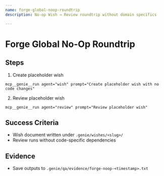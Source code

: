 ```yaml
---
name: forge-global-noop-roundtrip
description: No-op Wish → Review roundtrip without domain specifics

---
```


# Forge Global No-Op Roundtrip

## Steps
1) Create placeholder wish
```
mcp__genie__run agent="wish" prompt="Create placeholder wish with no code changes"
```
2) Review placeholder wish
```
mcp__genie__run agent="review" prompt="Review placeholder wish"
```

## Success Criteria
- Wish document written under `.genie/wishes/<slug>/`
- Review runs without code-specific dependencies

## Evidence
- Save outputs to `.genie/qa/evidence/forge-noop-<timestamp>.txt`


